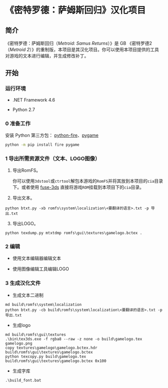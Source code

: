# 《密特罗德：萨姆斯回归》汉化项目

## 简介

《密特罗德：萨姆斯回归（*Metroid: Samus Returns*）》是 GB  《密特罗德2（*Metroid 2*）》的重制版，本项目是其汉化项目。你可以使用本项目提供的工具对游戏的文本进行编辑，并生成修改补丁。

## 开始

### 运行环境

* .NET Framework 4.6

* Python 2.7

### 0 准备工作

安装 Python 第三方包： [python-fire](https://github.com/google/python-fire)、[pygame](https://github.com/pygame/pygame)

   ```bash
   python -m pip install fire pygame
   ```

### 1 导出所需资源文件（文本、LOGO图像）

1. 导出RomFS。

   你可以使用`3dstool`或`ctrtool`解包本游戏的`RomFS`并将其放到本项目的`cia`目录下。或者使用 [fuse-3ds](https://github.com/ihaveamac/fuse-3ds) 直接将游戏`ROM`挂载到本项目下的`cia`目录。

2. 导出文本。

```batch
python btxt.py -xb romfs\system\localization\<要翻译的语言>.txt -p 导出.txt
```

3. 导出LOGO。

```batch
python texdump.py mtxtdmp romfs\gui\textures\gamelogo.bctex . 
```


### 2 编辑

* 使用文本编辑器编辑文本

* 使用图像编辑工具编辑LOGO

### 3 生成汉化文件
* 生成文本二进制
```batch
md build\romfs\system\localization
python btxt.py -cb build\romfs\system\localization\<要翻译的语言>.txt -p 导出.txt
```
* 生成logo
```batch
md build\romfs\gui\textures
.\bin\tex3ds.exe -f rgba8 --raw -z none -o build\gamelogo.tex gamelogo.png
copy textures\gamelogo\gamelogo.bctex.hdr build\romfs\gui\textures\gamelogo.bctex
python texcopy.py build\gamelogo.tex build\romfs\gui\textures\gamelogo.bctex 0x100
```
* 生成字库
```batch
.\build_font.bat
```
